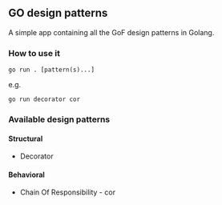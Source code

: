 ## GO design patterns

A simple app containing all the GoF design patterns in Golang.

### How to use it
```shell
go run . [pattern(s)...]
```
e.g.
```shell
go run decorator cor
```

### Available design patterns
#### Structural
* Decorator

#### Behavioral
* Chain Of Responsibility - cor